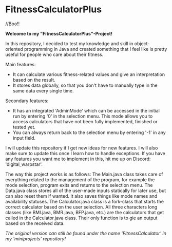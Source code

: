 # FitnessCalculatorPlus

//Boo!!

**Welcome to my "FitnessCalculatorPlus"-Project!**

In this repository, I decided to test my knowledge and skill in object-oriented programming in Java and created something that I feel like is pretty useful for people who care about their fitness.


Main features:
- It can calculate various fitness-related values and give an interpretation based on the result. 
- It stores data globally, so that you don't have to manually type in the same data every single time.

Secondary features:
- It has an integrated 'AdminMode' which can be accessed in the initial run by entering '0' in the selection menu. This mode allows you to access calculators that have not been fully implemented, finished or tested yet.
- You can always return back to the selection menu by entering '-1' in any input field.

I will update this repository if I get new ideas for new features. I will also make sure to update this once I learn how to handle exceptions. 
If you have any features you want me to implement in this, hit me up on Discord: 'digital_warpstar'.

The way this project works is as follows:
The Main.java class takes care of everything related to the management of the program, for example the mode selection, program exits and returns to the selection menu.
The Data.java class stores all of the user-made inputs statically for later use, but can also reset them if wanted. It also saves things like mode names and availability statuses.
The Calculator.java class is a fork-class that starts the correct calculator based on the user selection.
All three characters long classes (like BMI.java, BMR.java, BFP.java, etc.) are the calculators that get called in the Calculator.java class. Their only function is to gie an output based on the received data.

*The original version can still be found under the name 'FitnessCalculator' in my 'miniprojects' repository!*
